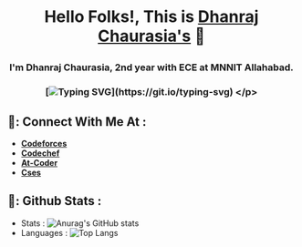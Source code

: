 # <p align="center"> Hello Folks!, This is [**Dhanraj Chaurasia's**](https://dhanrajchaurasia.github.io/) :wave: </p>
### <p align="center"> I'm Dhanraj Chaurasia, 2nd year with ECE at MNNIT Allahabad. </p>
### <p align="center"> [![Typing SVG](https://readme-typing-svg.herokuapp.com?font=Roboto&color=%23FFF03C&size=25&center=true&vCenter=true&width=850&height=30&lines=An+enthusiast+frontend+web+developer.;A+competitive+programmer+(coder).+;Enthusiast+to+learn+new+things.;A+quick+learner+to+develop+new+skills.)](https://git.io/typing-svg) </p>
## 🌟: Connect With Me At : 
- [**Codeforces**](https://codeforces.com/profile/coderdhanraj)
- [**Codechef**](https://codechef.com/users/coderdhanraj/)
- [**At-Coder**](https://atcoder.jp/users/coderdhanraj/)
- [**Cses**](https://cses.fi/user/75925/)
## 🌟: Github Stats : 
- Stats : ![Anurag's GitHub stats](https://github-readme-stats.vercel.app/api?username=dhanrajchaurasia&show_icons=true&theme=radical)
- Languages : ![Top Langs](https://github-readme-stats.vercel.app/api/top-langs/?username=dhanrajchaurasia&show_icons=true&theme=radical) 
